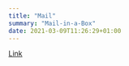 ```yaml
---
title: "Mail"
summary: "Mail-in-a-Box"
date: 2021-03-09T11:26:29+01:00
---
```


[Link](https://box.derchef.email/mail)
